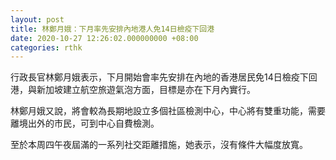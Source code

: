 ```yaml
---
layout: post
title: 林鄭月娥：下月率先安排內地港人免14日檢疫下回港
date: 2020-10-27 12:26:02.000000000 +08:00
categories: rthk
---
```


行政長官林鄭月娥表示，下月開始會率先安排在內地的香港居民免14日檢疫下回港，與新加坡建立航空旅遊氣泡方面，目標是亦在下月內實行。

林鄭月娥又說，將會較為長期地設立多個社區檢測中心，中心將有雙重功能，需要離境出外的市民，可到中心自費檢測。

至於本周四午夜屆滿的一系列社交距離措施，她表示，沒有條件大幅度放寬。
